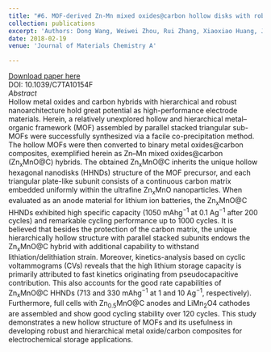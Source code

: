 ```yaml
---
title: "#6. MOF-derived Zn-Mn mixed oxides@carbon hollow disks with robust hierarchical structure for high-performance lithium-ion batteries"
collection: publications
excerpt: 'Authors: Dong Wang, Weiwei Zhou, Rui Zhang, Xiaoxiao Huang, Jinjue Zeng, Yanfang Mao, Chunyan Ding, **Jian Zhang**, Jinping Liu, Guangwu Wen'
date: 2018-02-19
venue: 'Journal of Materials Chemistry A'

---
```



[Download paper here](https://doi.org/10.1039/C7TA10154F)     
DOI: 10.1039/C7TA10154F       
*Abstract*      
Hollow metal oxides and carbon hybrids with hierarchical and robust nanoarchitecture hold great potential as high-performance electrode materials. Herein, a relatively unexplored hollow and hierarchical metal–organic framework (MOF) assembled by parallel stacked triangular sub-MOFs were successfully synthesized via a facile co-precipitation method. The hollow MOFs were then converted to binary metal oxides@carbon composites, exemplified herein as Zn–Mn mixed oxides@carbon (Zn<sub>x</sub>MnO@C) hybrids. The obtained Zn<sub>x</sub>MnO@C inherits the unique hollow hexagonal nanodisks (HHNDs) structure of the MOF precursor, and each triangular plate-like subunit consists of a continuous carbon matrix embedded uniformly within the ultrafine Zn<sub>x</sub>MnO nanoparticles. When evaluated as an anode material for lithium ion batteries, the Zn<sub>x</sub>MnO@C HHNDs exhibited high specific capacity (1050 mAhg<sup>−1</sup> at 0.1 Ag<sup>−1</sup> after 200 cycles) and remarkable cycling performance up to 1000 cycles. It is believed that besides the protection of the carbon matrix, the unique hierarchically hollow structure with parallel stacked subunits endows the Zn<sub>x</sub>MnO@C hybrid with additional capability to withstand lithiation/delithiation strain. Moreover, kinetics-analysis based on cyclic voltammograms (CVs) reveals that the high lithium storage capacity is primarily attributed to fast kinetics originating from pseudocapacitive contribution. This also accounts for the good rate capabilities of Zn<sub>x</sub>MnO@C HHNDs (713 and 330 mAhg<sup>−1</sup> at 1 and 10 Ag<sup>−1</sup>, respectively). Furthermore, full cells with Zn<sub>0.5</sub>MnO@C anodes and LiMn<sub>2</sub>O4 cathodes are assembled and show good cycling stability over 120 cycles. This study demonstrates a new hollow structure of MOFs and its usefulness in developing robust and hierarchical metal oxide/carbon composites for electrochemical storage applications.

